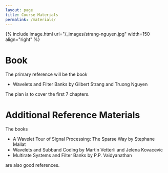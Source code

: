 ```yaml
---
layout: page
title: Course Materials
permalink: /materials/
---
```


{% include image.html url="/_images/strang-nguyen.jpg" width=150 align="right" %}

# Book

The primary reference will be the book

* Wavelets and Filter Banks by Gilbert Strang and Truong Nguyen

The plan is to cover the first 7 chapters.

# Additional Reference Materials

The books

* A Wavelet Tour of Signal Processing: The Sparse Way by Stephane Mallat
* Wavelets and Subband Coding by Martin Vetterli and Jelena Kovacevic
* Multirate Systems and Filter Banks by P.P. Vaidyanathan


are also good references.

